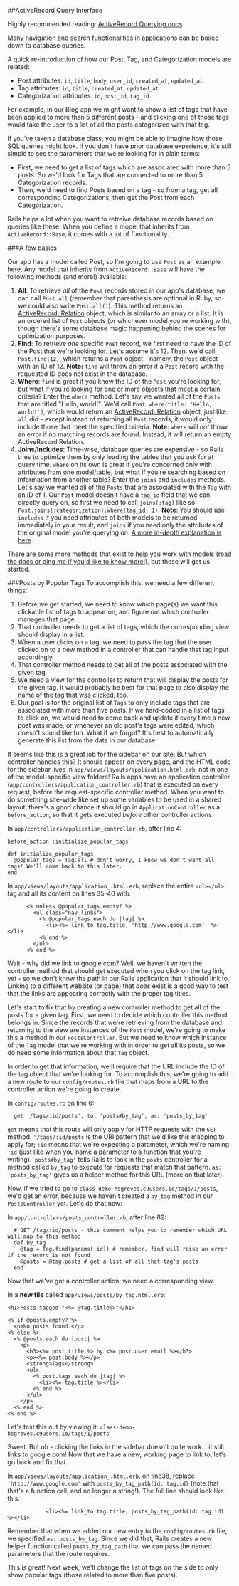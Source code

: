 ##ActiveRecord Query Interface

Highly recommended reading: [ActiveRecord Querying docs](http://guides.rubyonrails.org/active_record_querying.html)

Many navigation and search functionalities in applications can be boiled down to database queries.

A quick re-introduction of how our Post, Tag, and Categorization models are related:

  - Post attributes: `id`, `title`, `body`, `user_id`, `created_at`, `updated_at`
  - Tag attributes: `id`, `title`, `created_at`, `updated_at`
  - Categorization attributes: `id`, `post_id`, `tag_id`

For example, in our Blog app we might want to show a list of tags that have been applied to more than 5 different posts - and clicking one of those tags would take the user to a list of all the posts categorized with that tag.

If you've taken a database class, you might be able to imagine how those SQL queries might look. If you don't have prior database experience, it's still simple to see the parameters that we're looking for in plain terms: 
  - First, we need to get a list of tags which are associated with more than 5 posts. So we'd look for Tags that are connected to more than 5 Categorization records.
  - Then, we'd need to find Posts based on a tag - so from a tag, get all corresponding Categorizations, then get the Post from each Categorization.

Rails helps a lot when you want to retreive database records based on queries like these. When you define a model that inherits from `ActiveRecord::Base`, it comes with a lot of functionality.

###A few basics

Our app has a model called Post, so I'm going to use `Post` as an example here. Any model that inherits from `ActiveRecord::Base` will have the following methods (and more!) available:

  1. **All**: To retrieve *all* of the `Post` records stored in our app's database, we can call `Post.all` (remember that parenthesis are optional in Ruby, so we could also write `Post.all()`). This method returns an [ActiveRecord::Relation](http://api.rubyonrails.org/classes/ActiveRecord/Relation.html) object, which is similar to an array or a list. It is an ordered list of `Post` objects (or whichever model you're working with), though there's some database magic happening behind the scenes for optimization purposes.
  2. **Find**: To retrieve *one* specific `Post` record, we first need to have the ID of the Post that we're looking for. Let's assume it's 12. Then. we'd call `Post.find(12)`, which returns a `Post` object - namely, the `Post` object with an ID of 12. **Note:** `find` will throw an error if a `Post` record with the requested ID does not exist in the database.
  3. **Where**: `find` is great if you know the ID of the `Post` you're looking for, but what if you're looking for one or more objects that meet a certain criteria? Enter the `where` method. Let's say we wanted all of the `Posts` that are titled "Hello, world!". We'd call `Post.where(title: 'Hello, world!')`, which would return an [ActiveRecord::Relation](http://api.rubyonrails.org/classes/ActiveRecord/Relation.html) object, just like `all` did - except instead of returning all `Post` records, it would only include those that meet the specified criteria. **Note**: `where` will *not* throw an error if no matching records are found. Instead, it will return an empty ActiveRecord Relation. 
  4. **Joins/Includes**:  Time-wise, database queries are expensive - so Rails tries to optimize them by only loading the tables that you ask for at query time. `where` on its own is great if you're concerned only with attributes from one model/table, but what if you're searching based on information from another table? Enter the `joins` and `includes` methods. Let's say we wanted all of the `Posts` that are associated with the `Tag` with an ID of 1. Our `Post` model doesn't have a `tag_id` field that we can directly query on, so first we need to call `joins(:tag)` like so: `Post.joins(:categorization).where(tag_id: 1)`. **Note**: You should use `includes` if you need attributes of both models to be returned immediately in your result, and `joins` if you need only the attributes of the original model you're querying on. [A more in-depth explanation is here](http://tomdallimore.com/blog/includes-vs-joins-in-rails-when-and-where/).

There are some more methods that exist to help you work with models ([read the docs or ping me if you'd like to know more!](http://guides.rubyonrails.org/active_record_querying.html)), but these will get us started.

###Posts by Popular Tags
To accomplish this, we need a few different things:
  1. Before we get started, we need to know which page(s) we want this clickable list of tags to appear on, and figure out which controller manages that page.
  2. That controller needs to get a list of tags, which the corresponding view should display in a list.
  3. When a user clicks on a tag, we need to pass the tag that the user clicked on to a new method in a controller that can handle that tag input accordingly.
  4. That controller method needs to get all of the posts associated with the given tag.
  5. We need a view for the controller to return that will display the posts for the given tag. It would probably be best for that page to also display the name of the tag that was clicked, too.
  6. Our goal is for the original list of `Tags` to only include tags that are associated with more than five posts. If we hard-coded in a list of tags to click on, we would need to come back and update it every time a new post was made, or whenever an old post's tags were edited, which doesn't sound like fun. What if we forgot? It's best to automatically generate this list from the data in our database.

It seems like this is a great job for the sidebar on our site. But which controller handles this? It should appear on every page, and the HTML code for the sidebar lives in `app/views/layouts/application.html.erb`, not in one of the model-specific view folders! Rails apps have an application controller (`app/controllers/application_controller.rb`) that is executed on every request, before the request-specific controller method. When you want to do something site-wide like set up some variables to be used in a shared layout, there's a good chance it should go in `ApplicationController` as a `before_action`, so that it gets executed *before* other controller actions.

In `app/controllers/application_controller.rb`, after line 4:
```
before_action :initialize_popular_tags

def initialize_popular_tags
  @popular_tags = Tag.all # don't worry, I know we don't want all tags! We'll come back to this later.
end
```

In `app/views/layouts/application_.html.erb`, replace the entire `<ul></ul>` tag and all its content on lines 35-40 with:
```
      <% unless @popular_tags.empty? %>
        <ul class="nav-links">
          <% @popular_tags.each do |tag| %>
            <li><%= link_to tag.title, 'http://www.google.com'  %></li>
          <% end %>
        </ul>
      <% end %>
```

Wait - why did we link to google.com? Well, we haven't written the controller method that should get executed when you click on the tag link, yet - so we don't know the path in our Rails application that it should link to. Linking to a different website (or page) that *does* exist is a good way to test that the links are appearing correctly with the proper tag titles.

Let's start to fix that by creating a new controller method to get all of the posts for a given tag. First, we need to decide which controller this method belongs in. Since the records that we're retrieving from the database and returning to the view are instances of the `Post` model, we're going to make this a method in our `PostsController`. But we need to know which instance of the `Tag` model that we're working with in order to get all its posts, so we do need some information about that `Tag` object.

In order to get that information, we'll require that the URL include the ID of the tag object that we're looking for. To accomplish this, we're going to add a new route to our `config/routes.rb` file that maps from a URL to the controller action we're going to create.

In `config/routes.rb` on line 6:
```
  get '/tags/:id/posts', to: 'posts#by_tag', as: 'posts_by_tag'
```

`get` means that this route will only apply for HTTP requests with the `GET` method. `'/tags/:id/posts` is the URI pattern that we'd like this mapping to apply for; `:id` means that we're expecting a parameter, which we're naming `:id` (just like when you name a parameter to a function that you're writing).`'posts#by_tag'` tells Rails to look in the `posts` controller for a method called `by_tag` to execute for requests that match that pattern. `as: 'posts_by_tag'` gives us a helper method for this URL (more on that later).

Now, if we tried to go to `class-demo-hsgroves.c9users.io/tags/1/posts`, we'd get an error, because we haven't created a `by_tag` method in our `PostsController` yet. Let's do that now:

In `app/controllers/posts_controller.rb`, after line 82:
```
  # GET /tag/:id/posts - this comment helps you to remember which URL will map to this method
  def by_tag
    @tag = Tag.find(params[:id]) # remember, find will raise an error if the record is not found
    @posts = @tag.posts # get a list of all that tag's posts
  end
```

Now that we've got a controller action, we need a corresponding view.

In a **new file** called `app/views/posts/by_tag.html.erb`:
```
<h1>Posts tagged "<%= @tag.title%>"</h1>

<% if @posts.empty? %>
  <p>No posts found.</p>
<% else %>
  <% @posts.each do |post| %>
    <p>
      <h3><%= post.title %> by <%= post.user.email %></h3>    
      <p><%= post.body %></p>
      <strong>Tags</strong>
      <ul>
        <% post.tags.each do |tag| %>
          <li><%= tag.title %></li>
        <% end %>
      </ul>
    </p>
  <% end %>
<% end %>
```

Let's test this out by viewing it: `class-demo-hsgroves.c9users.io/tags/1/posts`

Sweet. But oh - clicking the links in the sidebar doesn't quite work... it still links to google.com! Now that we have a new, working page to link to, let's go back and fix that.

In `app/views/layouts/application_.html.erb`, on line38, replace `'http://www.google.com'` with `posts_by_tag_path(id: tag.id)` (note that that's a function call, and no longer a string!). The full line should look like this:
```
            <li><%= link_to tag.title, posts_by_tag_path(id: tag.id)  %></li>
```

Remember that when we added our new entry to the `config/routes.rb` file, we specified `as: posts_by_tag`. Since we did that, Rails creates a new helper function called `posts_by_tag_path` that we can pass the named parameters that the route requires.

This is great! Next week, we'll change the list of tags on the side to only show popular tags (those related to more than five posts).
